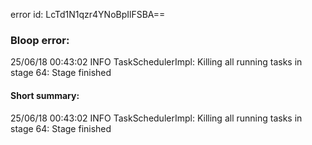 error id: LcTd1N1qzr4YNoBpIlFSBA==
### Bloop error:

25/06/18 00:43:02 INFO TaskSchedulerImpl: Killing all running tasks in stage 64: Stage finished
#### Short summary: 

25/06/18 00:43:02 INFO TaskSchedulerImpl: Killing all running tasks in stage 64: Stage finished